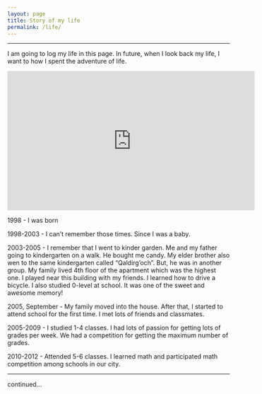 ```yaml
---
layout: page
title: Story of my life
permalink: /life/
---
```

<style type="text/css">
  strong {
    font-weight: 600;
  }
  hr {
    margin-bottom: 10px;
  }

  li {
    line-height: 30px;
  }
</style>

---
I am going to log my life in this page. In future, when I look back my life, I want to how I spent the adventure of life.

<iframe width="560" height="315" src="https://www.youtube.com/embed/W-TE_Ys4iwM" title="YouTube video player" frameborder="0" allow="accelerometer; autoplay; clipboard-write; encrypted-media; gyroscope; picture-in-picture; web-share" allowfullscreen></iframe>

1998 - I was born

1998-2003 - I can’t remember those times. Since I was a baby.

2003-2005 - I remember that I went to kinder garden. Me and my father going to kindergarten on a walk. He bought me candy. My elder brother also wen to the same kindergarten called “Qaldirg’och”. But, he was in another group. My family lived 4th floor of the apartment which was the highest one. I played near this building with my friends. I learned how to drive a bicycle. I also studied 0-level at school. It was one of the sweet and awesome memory!

2005, September - My family moved into the house. After that, I started to attend school for the first time. I met lots of friends and classmates.

2005-2009 - I studied 1-4 classes. I had lots of passion for getting lots of grades per week. We had a competition for getting the maximum number of grades.

2010-2012 - Attended 5-6 classes. I learned math and participated math competition among schools in our city.

---
continued...
